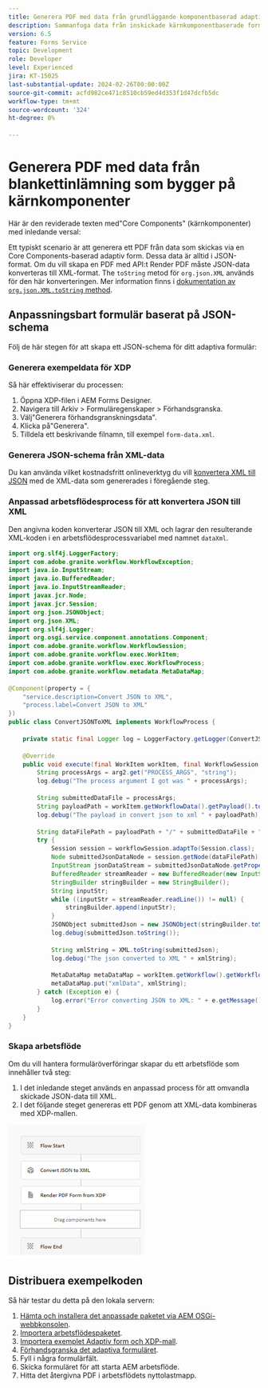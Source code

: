 ```yaml
---
title: Generera PDF med data från grundläggande komponentbaserad adaptiv form
description: Sammanfoga data från inskickade kärnkomponentbaserade formulär med XDP-mallar i arbetsflödet
version: 6.5
feature: Forms Service
topic: Development
role: Developer
level: Experienced
jira: KT-15025
last-substantial-update: 2024-02-26T00:00:00Z
source-git-commit: acfd982ce471c8510cb59ed4d353f1d47dcfb5dc
workflow-type: tm+mt
source-wordcount: '324'
ht-degree: 0%

---
```


# Generera PDF med data från blankettinlämning som bygger på kärnkomponenter

Här är den reviderade texten med&quot;Core Components&quot; (kärnkomponenter) med inledande versal:

Ett typiskt scenario är att generera ett PDF från data som skickas via en Core Components-baserad adaptiv form. Dessa data är alltid i JSON-format. Om du vill skapa en PDF med API:t Render PDF måste JSON-data konverteras till XML-format. The `toString` metod för `org.json.XML` används för den här konverteringen. Mer information finns i [dokumentation av `org.json.XML.toString` method](https://www.javadoc.io/doc/org.json/json/20171018/org/json/XML.html#toString-java.lang.Object-).

## Anpassningsbart formulär baserat på JSON-schema

Följ de här stegen för att skapa ett JSON-schema för ditt adaptiva formulär:

### Generera exempeldata för XDP

Så här effektiviserar du processen:

1. Öppna XDP-filen i AEM Forms Designer.
1. Navigera till Arkiv > Formuläregenskaper > Förhandsgranska.
1. Välj&quot;Generera förhandsgranskningsdata&quot;.
1. Klicka på&quot;Generera&quot;.
1. Tilldela ett beskrivande filnamn, till exempel `form-data.xml`.

### Generera JSON-schema från XML-data

Du kan använda vilket kostnadsfritt onlineverktyg du vill [konvertera XML till JSON](https://jsonformatter.org/xml-to-jsonschema) med de XML-data som genererades i föregående steg.

### Anpassad arbetsflödesprocess för att konvertera JSON till XML

Den angivna koden konverterar JSON till XML och lagrar den resulterande XML-koden i en arbetsflödesprocessvariabel med namnet `dataXml`.

```java
import org.slf4j.LoggerFactory;
import com.adobe.granite.workflow.WorkflowException;
import java.io.InputStream;
import java.io.BufferedReader;
import java.io.InputStreamReader;
import javax.jcr.Node;
import javax.jcr.Session;
import org.json.JSONObject;
import org.json.XML;
import org.slf4j.Logger;
import org.osgi.service.component.annotations.Component;
import com.adobe.granite.workflow.WorkflowSession;
import com.adobe.granite.workflow.exec.WorkItem;
import com.adobe.granite.workflow.exec.WorkflowProcess;
import com.adobe.granite.workflow.metadata.MetaDataMap;

@Component(property = {
    "service.description=Convert JSON to XML",
    "process.label=Convert JSON to XML"
})
public class ConvertJSONToXML implements WorkflowProcess {

    private static final Logger log = LoggerFactory.getLogger(ConvertJSONToXML.class);

    @Override
    public void execute(final WorkItem workItem, final WorkflowSession workflowSession, final MetaDataMap arg2) throws WorkflowException {
        String processArgs = arg2.get("PROCESS_ARGS", "string");
        log.debug("The process argument I got was " + processArgs);
        
        String submittedDataFile = processArgs;
        String payloadPath = workItem.getWorkflowData().getPayload().toString();
        log.debug("The payload in convert json to xml " + payloadPath);
        
        String dataFilePath = payloadPath + "/" + submittedDataFile + "/jcr:content";
        try {
            Session session = workflowSession.adaptTo(Session.class);
            Node submittedJsonDataNode = session.getNode(dataFilePath);
            InputStream jsonDataStream = submittedJsonDataNode.getProperty("jcr:data").getBinary().getStream();
            BufferedReader streamReader = new BufferedReader(new InputStreamReader(jsonDataStream, "UTF-8"));
            StringBuilder stringBuilder = new StringBuilder();
            String inputStr;
            while ((inputStr = streamReader.readLine()) != null) {
                stringBuilder.append(inputStr);
            }
            JSONObject submittedJson = new JSONObject(stringBuilder.toString());
            log.debug(submittedJson.toString());
            
            String xmlString = XML.toString(submittedJson);
            log.debug("The json converted to XML " + xmlString);
            
            MetaDataMap metaDataMap = workItem.getWorkflow().getWorkflowData().getMetaDataMap();
            metaDataMap.put("xmlData", xmlString);
        } catch (Exception e) {
            log.error("Error converting JSON to XML: " + e.getMessage(), e);
        }
    }
}
```

### Skapa arbetsflöde

Om du vill hantera formuläröverföringar skapar du ett arbetsflöde som innehåller två steg:

1. I det inledande steget används en anpassad process för att omvandla skickade JSON-data till XML.
1. I det följande steget genereras ett PDF genom att XML-data kombineras med XDP-mallen.

![json-to-xml](assets/json-to-xml-process-step.png)


## Distribuera exempelkoden

Så här testar du detta på den lokala servern:

1. [Hämta och installera det anpassade paketet via AEM OSGi-webbkonsolen](assets/convertJsonToXML.core-1.0.0-SNAPSHOT.jar).
1. [Importera arbetsflödespaketet](assets/workflow_to_render_pdf.zip).
1. [Importera exemplet Adaptiv form och XDP-mall](assets/adaptive_form_and_xdp_template.zip).
1. [Förhandsgranska det adaptiva formuläret](http://localhost:4502/content/dam/formsanddocuments/f23/jcr:content?wcmmode=disabled).
1. Fyll i några formulärfält.
1. Skicka formuläret för att starta AEM arbetsflöde.
1. Hitta det återgivna PDF i arbetsflödets nyttolastmapp.

